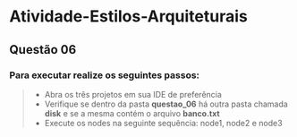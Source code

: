 # Atividade-Estilos-Arquiteturais

## Questão 06

### Para executar realize os seguintes passos:

> - Abra os três projetos em sua IDE de preferência
> - Verifique se dentro da pasta **questao_06** há outra pasta chamada **disk** e se a mesma contém o arquivo **banco.txt** 
> - Execute os nodes na seguinte sequência: node1, node2 e node3